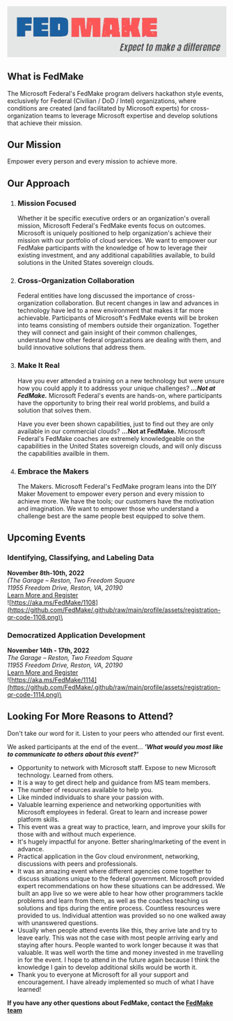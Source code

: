![FedMake Logo](https://github.com/FedMake/.github/raw/main/profile/assets/logo.png)

## What is FedMake
The Microsoft Federal's FedMake program delivers hackathon style events, exclusively for Federal (Civilian / DoD / Intel) organizations, where conditions are created (and facilitated by Microsoft experts) for cross-organization teams to leverage Microsoft expertise and develop solutions that achieve their mission.

## Our Mission
Empower every person and every mission to achieve more.

<!--FedMake has 4 core principles that differentiate our events from others:-->
## Our Approach

1. ### Mission Focused
      Whether it be specific executive orders or an organization's overall mission, Microsoft Federal's FedMake events focus on outcomes.  Microsoft is uniquely positioned to help organization's achieve their mission with our portfolio of cloud services.  We want to empower our FedMake participants with the knowledge of how to leverage their existing investment, and any additional capabilities available, to build solutions in the United States sovereign clouds.

2. ### Cross-Organization Collaboration
      Federal entities have long discussed the importance of cross-organization collaboration. But recent changes in law and advances in technology have led to a new environment that makes it far more achievable.  Participants of Microsoft's FedMake events will be broken into teams consisting of members outside their organization.  Together they will connect and gain insight of their common challenges, understand how other federal organizations are dealing with them, and build innovative solutions that address them.

3. ### Make It Real
      Have you ever attended a training on a new technology but were unsure how you could apply it to addresss your unique challenges?  ***...Not at FedMake.***  Microsoft Federal's events are hands-on, where participants have the opportunity to bring their real world problems, and build a solution that solves them.  

      Have you ever been shown capabilities, just to find out they are only available in our commercial clouds? **...Not at FedMake.**  Microsoft Federal's FedMake coaches are extremely knowledgeable on the capabilities in the United States sovereign clouds, and will only discuss the capabilities availble in them.

4. ### Embrace the Makers
      The Makers. Microsoft Federal's FedMake program leans into the DIY Maker Movement to empower every person and every mission to achieve more. We have the tools; our customers have the motivation and imagination. We want to empower those who understand a challenge best are the same people best equipped to solve them.

## Upcoming Events 

### Identifying, Classifying, and Labeling Data
**November 8th-10th, 2022**\
*(The Garage – Reston, Two Freedom Square*\
*11955 Freedom Drive, Reston, VA, 20190*\
[Learn More and Register](https://aka.ms/FedMake/1108)\
![https://aka.ms/FedMake/1108](https://github.com/FedMake/.github/raw/main/profile/assets/registration-qr-code-1108.png)\

### Democratized Application Development
**November 14th - 17th, 2022**\
*The Garage – Reston, Two Freedom Square*\
*11955 Freedom Drive, Reston, VA, 20190*\
[Learn More and Register](https://aka.ms/FedMake/1114)\
![https://aka.ms/FedMake/1114](https://github.com/FedMake/.github/raw/main/profile/assets/registration-qr-code-1114.png)\

## Looking For More Reasons to Attend?
Don't take our word for it.  Listen to your peers who attended our first event.

We asked participants at the end of the event... *__'What would you most like to communicate to others about this event?'__*

-	Opportunity to network with Microsoft staff. Expose to new Microsoft technology. Learned from others. 
-	It is a way to get direct help and guidance from MS team members.
-	The number of resources available to help you.
-	Like minded individuals to share your passion with.
-	Valuable learning experience and networking opportunities with Microsoft employees in federal. Great to learn and increase power platform skills.
-	This event was a great way to practice, learn, and improve your skills for those with and without much experience.
-	It's hugely impactful for anyone. Better sharing/marketing of the event in advance.
-	Practical application in the Gov cloud environment, networking, discussions with peers and professionals.
-	It was an amazing event where different agencies come together to discuss situations unique to the federal government.  Microsoft provided expert recommendations on how these situations can be addressed.  We built an app live so we were able to hear how other programmers tackle problems and learn from them, as well as the coaches teaching us solutions and tips during the entire process.  Countless resources were provided to us.  Individual attention was provided so no one walked away with unanswered questions.  
-	Usually when people attend events like this, they arrive late and try to leave early.  This was not the case with most people arriving early and staying after hours.  People wanted to work longer because it was that valuable.  It was well worth the time and money invested in me travelling in for the event.  I hope to attend in the future again because I think the knowledge I gain to develop additional skills would be worth it. 
-	Thank you to everyone at Microsoft for all your support and encouragement.  I have already implemented so much of what I have learned!

**If you have any other questions about FedMake, contact the [FedMake team ](mailto://FedMake@microsoft.com)**